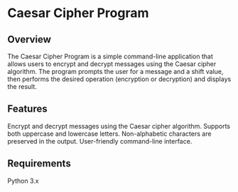 # Caesar Cipher Program


## Overview

The Caesar Cipher Program is a simple command-line application that allows users to encrypt and decrypt messages using the Caesar cipher algorithm. The program prompts the user for a message and a shift value, then performs the desired operation (encryption or decryption) and displays the result.

## Features

Encrypt and decrypt messages using the Caesar cipher algorithm.
Supports both uppercase and lowercase letters.
Non-alphabetic characters are preserved in the output.
User-friendly command-line interface.


## Requirements
Python 3.x



  

    
